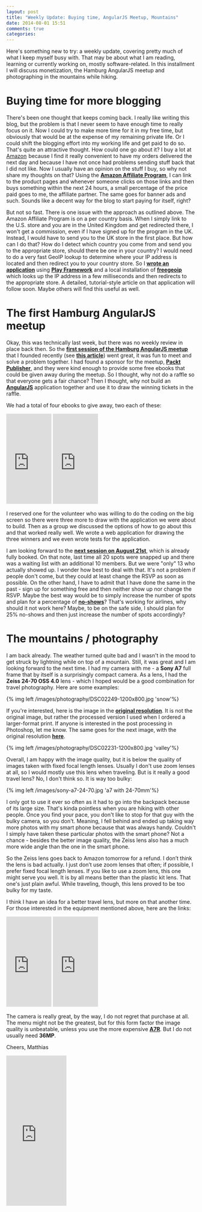 ```yaml
---
layout: post
title: "Weekly Update: Buying time, AngularJS Meetup, Mountains"
date: 2014-08-01 15:51
comments: true
categories: 
---
```

Here's something new to try: a weekly update, covering pretty much of what I keep myself busy with. That may be about what I am reading, learning or currently working on, mostly software-related. In this installment I will discuss monetization, the Hamburg AngularJS meetup and photographing in the mountains while hiking.

<!-- more -->

# Buying time for more blogging
There's been one thought that keeps coming back. I really like writing this blog, but the problem is that I never seem to have enough time to really focus on it. Now I could try to make more time for it in my free time, but obviously that would be at the expense of my remaining private life. Or I could shift the blogging effort into my working life and get paid to do so. That's quite an attractive thought. How could one go about it? I buy a lot at <a target="_blank" href="http://r.matthiasnehlsen.com/amazon-landing/link">Amazon</a><img src="http://r.matthiasnehlsen.com/amazon-landing/img" width="1" height="1" border="0" alt="" style="border:none !important; margin:0px !important;" /> because I find it really convenient to have my orders delivered the next day and because I have not once had problems sending stuff back that I did not like. Now I usually have an opinion on the stuff I buy, so why not share my thoughts on that? Using the **[Amazon Affiliate Program](https://affiliate-program.amazon.com)**, I can link to the product pages and whenever someone clicks on those links and then buys something within the next 24 hours, a small percentage of the price paid goes to me, the affiliate partner. The same goes for banner ads and such. Sounds like a decent way for the blog to start paying for itself, right?

But not so fast. There is one issue with the approach as outlined above. The Amazon Affiliate Program is on a per country basis. When I simply link to the U.S. store and you are in the United Kingdom and get redirected there, I won't get a commission, even if I have signed up for the program in the UK. Instead, I would have to send you to the UK store in the first place. But how can I do that? How do I detect which country you come from and send you to the appropriate store, should there be one in your country? I would need to do a very fast GeoIP lookup to determine where your IP address is located and then redirect you to your country store. So I **[wrote an application](https://github.com/matthiasn/amzn-geo-lookup)** using **[Play Framework](http://www.playframework.com)** and a local installation of **[freegeoip](http://freegeoip.net)** which looks up the IP address in a few milliseconds and then redirects to the appropriate store. A detailed, tutorial-style article on that application will follow soon. Maybe others will find this useful as well.

# The first Hamburg AngularJS meetup
Okay, this was technically last week, but there was no weekly review in place back then. So the **[first session of the Hamburg AngularJS meetup](http://www.meetup.com/Hamburg-AngularJS-Meetup/events/193495902/)** that I founded recently (see **[this article](http://matthiasnehlsen.com/blog/2014/07/08/hamburg-angularjs-meetup/)**) went great, it was fun to meet and solve a problem together. I had found a sponsor for the meetup, **[Packt Publisher](https://www.packtpub.com)**, and they were kind enough to provide some free ebooks that could be given away during the meetup. So I thought, why not do a raffle so that everyone gets a fair chance? Then I thought, why not build an **[AngularJS](http://angularjs.org)** application together and use it to draw the winning tickets in the raffle.

We had a total of four ebooks to give away, two each of these: 

<iframe style="width:120px;height:240px;" marginwidth="0" marginheight="0" scrolling="no" frameborder="0" src="http://r.matthiasnehlsen.com/mastering-angular/iframe">
</iframe>

<iframe style="width:120px;height:240px;" marginwidth="0" marginheight="0" scrolling="no" frameborder="0" src="http://r.matthiasnehlsen.com/angular-directives/iframe">
</iframe>

I reserved one for the volunteer who was willing to do the coding on the big screen so there were three more to draw with the application we were about to build. Then as a group we discussed the options of how to go about this and that worked really well. We wrote a web application for drawing the three winners and we even wrote tests for the application.

I am looking forward to the **[next session on August 21st](http://www.meetup.com/Hamburg-AngularJS-Meetup/events/196972082/)**, which is already fully booked. On that note, last time all 20 spots were snapped up and there was a waiting list with an additional 10 members. But we were "only" 13 who actually showed up. I wonder how best to deal with that. It's not a problem if people don't come, but they could at least change the RSVP as soon as possible. On the other hand, I have to admit that I have done the same in the past - sign up for something free and then neither show up nor change the RSVP. Maybe the best way would be to simply increase the number of spots and plan for a percentage of **[no-shows](http://www.merriam-webster.com/dictionary/no-show)**? That's working for airlines, why should it not work here? Maybe, to be on the safe side, I should plan for 25% no-shows and then just increase the number of spots accordingly?

# The mountains / photography
I am back already. The weather turned quite bad and I wasn't in the mood to get struck by lightning while on top of a mountain. Still, it was great and I am looking forward to the next time. I had my camera with me - a **Sony A7** full frame that by itself is a surprisingly compact camera. As a lens, I had the **Zeiss 24-70 OSS 4.0** lens - which I hoped would be a good combination for travel photography. Here are some examples:

{% img left /images/photography/DSC02249-1200x800.jpg 'snow'%}

If you're interested, here is the image in the **[original resolution](/images/photography/DSC02249-full.jpg)**. It is not the original image, but rather the processed version I used when I ordered a larger-format print. If anyone is interested in the post processing in Photoshop, let me know. The same goes for the next image, with the original resolution **[here](/images/photography/DSC02231-full.jpg)**.

{% img left /images/photography/DSC02231-1200x800.jpg 'valley'%}

Overall, I am happy with the image quality, but it is below the quality of images taken with fixed focal length lenses. Usually I don't use zoom lenses at all, so I would mostly use this lens when traveling. But is it really a good travel lens? No, I don't think so. It is way too bulky:

{% img left /images/sony-a7-24-70.jpg 'a7 with 24-70mm'%}

I only got to use it ever so often as it had to go into the backpack because of its large size. That's kinda pointless when you are hiking with other people. Once you find your pace, you don't like to stop for that guy with the bulky camera, so you don't. Meaning, I fell behind and ended up taking way more photos with my smart phone because that was always handy. Couldn't I simply have taken these particular photos with the smart phone? Not a chance - besides the better image quality, the Zeiss lens also has a much more wide angle than the one in the smart phone.

So the Zeiss lens goes back to Amazon tomorrow for a refund. I don’t think the lens is bad actually. I just don’t use zoom lenses that often; if possible, I prefer fixed focal length lenses. If you like to use a zoom lens, this one might serve you well. It is by all means better than the plastic kit lens. That one's just plain awful. While traveling, though, this lens proved to be too bulky for my taste.

I think I have an idea for a better travel lens, but more on that another time. For those interested in the equipment mentioned above, here are the links:

<iframe style="width:120px;height:240px;" marginwidth="0" marginheight="0" scrolling="no" frameborder="0" src="http://r.matthiasnehlsen.com/sony-a7/iframe">
</iframe>

<iframe style="width:120px;height:240px;" marginwidth="0" marginheight="0" scrolling="no" frameborder="0" src="http://r.matthiasnehlsen.com/zeiss-24-70/iframe">
</iframe>

The camera is really great, by the way, I do not regret that purchase at all. The menu might not be the greatest, but for this form factor the image quality is unbeatable, unless you use the more expensive **[A7R](http://r.matthiasnehlsen.com/sony-a7r/link)**. But I do not usually need **36MP**.

Cheers,
Matthias

<iframe width="160" height="400" src="https://leanpub.com/building-a-system-in-clojure/embed" frameborder="0" allowtransparency="true"></iframe>